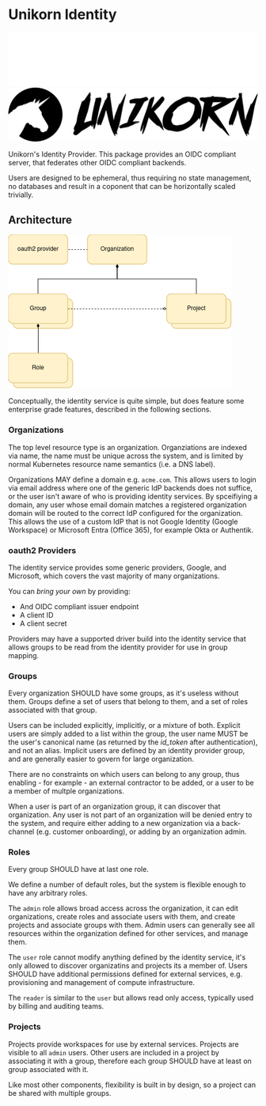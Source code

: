 # Unikorn Identity

![Unikorn Logo](https://raw.githubusercontent.com/unikorn-cloud/assets/main/images/logos/light-on-dark/logo.svg#gh-dark-mode-only)
![Unikorn Logo](https://raw.githubusercontent.com/unikorn-cloud/assets/main/images/logos/dark-on-light/logo.svg#gh-light-mode-only)

Unikorn's Identity Provider.
This package provides an OIDC compliant server, that federates other OIDC compliant backends.

Users are designed to be ephemeral, thus requiring no state management, no databases and result in a coponent that can be horizontally scaled trivially.

## Architecture

![Resource](./docs/images/resources.png)

Conceptually, the identity service is quite simple, but does feature some enterprise grade features, described in the following sections.

### Organizations

The top level resource type is an organization.
Organziations are indexed via name, the name must be unique across the system, and is limited by normal Kubernetes resource name semantics (i.e. a DNS label).

Organizations MAY define a domain e.g. `acme.com`.
This allows users to login via email address where one of the generic IdP backends does not suffice, or the user isn't aware of who is providing identity services.
By spceifiying a domain, any user whose email domain matches a registered organization domain will be routed to the correct IdP configured for the organization.
This allows the use of a custom IdP that is not Google Identity (Google Workspace) or Microsoft Entra (Office 365), for example Okta or Authentik.

### oauth2 Providers

The identity service provides some generic providers, Google, and Microsoft, which covers the vast majority of many organizations.

You can _bring your own_ by providing:

* And OIDC compliant issuer endpoint
* A client ID
* A client secret

Providers may have a supported driver build into the identity service that allows groups to be read from the identity provider for use in group mapping.

### Groups

Every organization SHOULD have some groups, as it's useless without them.
Groups define a set of users that belong to them, and a set of roles associated with that group.

Users can be included explicitly, implicitly, or a mixture of both.
Explicit users are simply added to a list within the group, the user name MUST be the user's canonical name (as returned by the _id\_token_ after authentication), and not an alias.
Implicit users are defined by an identity provider group, and are generally easier to govern for large organization.

There are no constraints on which users can belong to any group, thus enabling - for example - an external contractor to be added, or a user to be a member of multple organizations.

When a user is part of an organization group, it can discover that organization.
Any user is not part of an organization will be denied entry to the system, and require either adding to a new organization via a back-channel (e.g. customer onboarding), or adding by an organization admin.

### Roles

Every group SHOULD have at last one role.

We define a number of default roles, but the system is flexible enough to have any arbitrary roles.

The `admin` role allows broad access across the organization, it can edit organizations, create roles and associate users with them, and create projects and associate groups with them.
Admin users can generally see all resources within the organization defined for other services, and manage them.

The `user` role cannot modify anything defined by the identity service, it's only allowed to discover organizatins and projects its a member of.
Users SHOULD have additional permissions defined for external services, e.g. provisioning and management of compute infrastructure.

The `reader` is similar to the `user` but allows read only access, typically used by billing and auditing teams.

### Projects

Projects provide workspaces for use by external services.
Projects are visible to all `admin` users.
Other users are included in a project by associating it with a group, therefore each group SHOULD have at least on group associated with it.

Like most other components, flexibility is built in by design, so a project can be shared with multiple groups.
